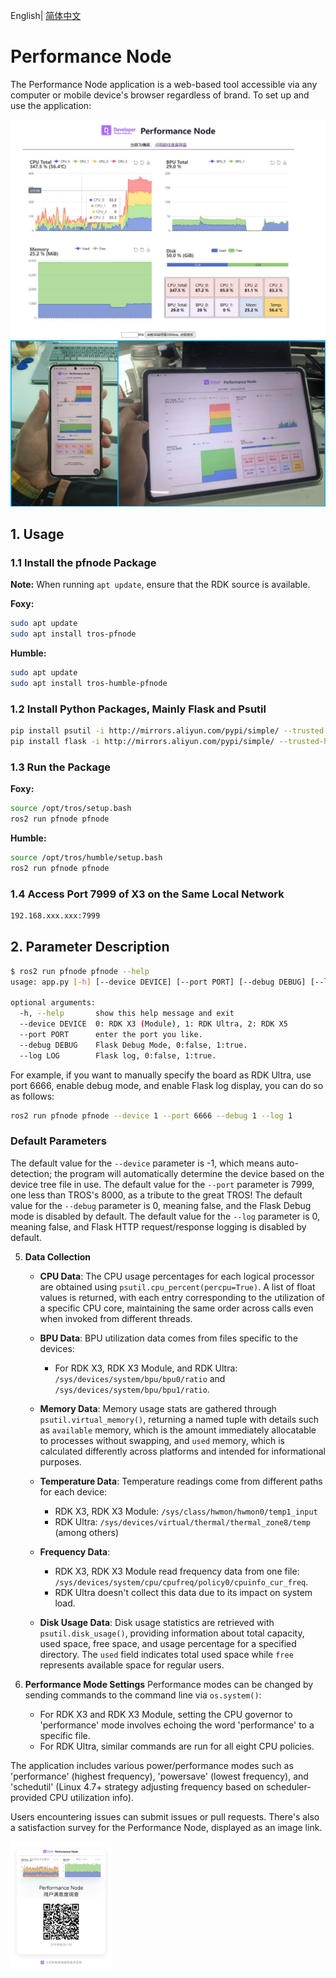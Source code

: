 English| [简体中文](./README_cn.md)

# Performance Node
The Performance Node application is a web-based tool accessible via any computer or mobile device's browser regardless of brand. To set up and use the application:

<img src=".\doc\desktop_demo.jpg" alt="desktop_demo" style="zoom:70%;" />

<img src=".\doc\mult_device.jpg" alt="mult_device" style="zoom:70%;" />

## 1. Usage

### 1.1 Install the pfnode Package
**Note:** When running `apt update`, ensure that the RDK source is available.

**Foxy:**
```bash
sudo apt update
sudo apt install tros-pfnode
```
**Humble:**
```bash
sudo apt update
sudo apt install tros-humble-pfnode
```

### 1.2 Install Python Packages, Mainly Flask and Psutil

```bash
pip install psutil -i http://mirrors.aliyun.com/pypi/simple/ --trusted-host mirrors.aliyun.com
pip install flask -i http://mirrors.aliyun.com/pypi/simple/ --trusted-host mirrors.aliyun.com
```

### 1.3 Run the Package

**Foxy:**
```bash
source /opt/tros/setup.bash
ros2 run pfnode pfnode
```
**Humble:**
```bash
source /opt/tros/humble/setup.bash
ros2 run pfnode pfnode
```

### 1.4 Access Port 7999 of X3 on the Same Local Network

```bash
192.168.xxx.xxx:7999
```

## 2. Parameter Description
```bash
$ ros2 run pfnode pfnode --help
usage: app.py [-h] [--device DEVICE] [--port PORT] [--debug DEBUG] [--log LOG]

optional arguments:
  -h, --help       show this help message and exit
  --device DEVICE  0: RDK X3 (Module), 1: RDK Ultra, 2: RDK X5
  --port PORT      enter the port you like.
  --debug DEBUG    Flask Debug Mode, 0:false, 1:true.
  --log LOG        Flask log, 0:false, 1:true.
```
For example, if you want to manually specify the board as RDK Ultra, use port 6666, enable debug mode, and enable Flask log display, you can do so as follows:
```bash
ros2 run pfnode pfnode --device 1 --port 6666 --debug 1 --log 1
```

### Default Parameters
The default value for the `--device` parameter is -1, which means auto-detection; the program will automatically determine the device based on the device tree file in use.
The default value for the `--port` parameter is 7999, one less than TROS's 8000, as a tribute to the great TROS!
The default value for the `--debug` parameter is 0, meaning false, and the Flask Debug mode is disabled by default.
The default value for the `--log` parameter is 0, meaning false, and Flask HTTP request/response logging is disabled by default.

5. **Data Collection**
   - **CPU Data**: The CPU usage percentages for each logical processor are obtained using `psutil.cpu_percent(percpu=True)`. A list of float values is returned, with each entry corresponding to the utilization of a specific CPU core, maintaining the same order across calls even when invoked from different threads.

   - **BPU Data**: BPU utilization data comes from files specific to the devices:
     - For RDK X3, RDK X3 Module, and RDK Ultra: `/sys/devices/system/bpu/bpu0/ratio` and `/sys/devices/system/bpu/bpu1/ratio`.

   - **Memory Data**: Memory usage stats are gathered through `psutil.virtual_memory()`, returning a named tuple with details such as `available` memory, which is the amount immediately allocatable to processes without swapping, and `used` memory, which is calculated differently across platforms and intended for informational purposes.

   - **Temperature Data**: Temperature readings come from different paths for each device:
     - RDK X3, RDK X3 Module: `/sys/class/hwmon/hwmon0/temp1_input`
     - RDK Ultra: `/sys/devices/virtual/thermal/thermal_zone8/temp` (among others)

   - **Frequency Data**:
     - RDK X3, RDK X3 Module read frequency data from one file: `/sys/devices/system/cpu/cpufreq/policy0/cpuinfo_cur_freq`.
     - RDK Ultra doesn't collect this data due to its impact on system load.

   - **Disk Usage Data**: Disk usage statistics are retrieved with `psutil.disk_usage()`, providing information about total capacity, used space, free space, and usage percentage for a specified directory. The `used` field indicates total used space while `free` represents available space for regular users.

6. **Performance Mode Settings**
   Performance modes can be changed by sending commands to the command line via `os.system()`:
   - For RDK X3 and RDK X3 Module, setting the CPU governor to 'performance' mode involves echoing the word 'performance' to a specific file.
   - For RDK Ultra, similar commands are run for all eight CPU policies.

The application includes various power/performance modes such as 'performance' (highest frequency), 'powersave' (lowest frequency), and 'schedutil' (Linux 4.7+ strategy adjusting frequency based on scheduler-provided CPU utilization info).

Users encountering issues can submit issues or pull requests. There's also a satisfaction survey for the Performance Node, displayed as an image link.

<img src=".\doc\survey.jpg" alt="survey" style="zoom:20%;" />